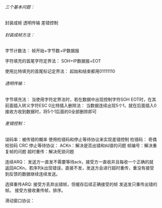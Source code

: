 ###### 三个基本问题：
封装成帧
透明传输
差错控制
###### 封装成帧方法：
字节计数法：
帧开始+字节数+IP数据报

字符填充的首尾字符定界法：
SOH+IP数据报+EOT

使用比特填充的首尾标记定界法：
起始和结束都用01111110

###### 透明传输：
字节填充法：
当使用字符定界法时，若在数据中出现控制字符SOH EOT时，在其前面插入转义字符ESC
0比特插入删除法：
当数据连续出现5个1，就在后面插入0
接收方收到数据时，将5个1后面的0全部删除即可

###### 差错控制：
误码率：被传错的概率
使用检错码和停止等待协议来实现差错控制
检错码：
奇偶校验码
CRC
停止等待协议：
ACKn：解决是否出错和纠错的问题
帧编号：解决重复帧的问题
超时重传：解决死锁问题

连续ARQ：
发送方一直发不需要等待ack，接受方一直收并且每收一个正确的就返回ACKn，若序列k出现错误，直接不发，发送方会进行超时重传，重没有接受到反馈的数据继续连续发送。

选择重传ARQ:
接受方丢弃出错帧，但缓存后续正确接受的帧
发送发只重传出错的帧。
接受方接收重传帧，排序。

滑动窗口协议：







